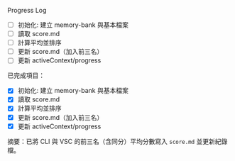Progress Log

- [ ] 初始化: 建立 memory-bank 與基本檔案
- [ ] 讀取 score.md
- [ ] 計算平均並排序
- [ ] 更新 score.md（加入前三名）
- [ ] 更新 activeContext/progress

已完成項目：
- [x] 初始化: 建立 memory-bank 與基本檔案
- [x] 讀取 score.md
- [x] 計算平均並排序
- [x] 更新 score.md（加入前三名）
- [x] 更新 activeContext/progress

摘要：已將 CLI 與 VSC 的前三名（含同分）平均分數寫入 `score.md` 並更新紀錄檔。
